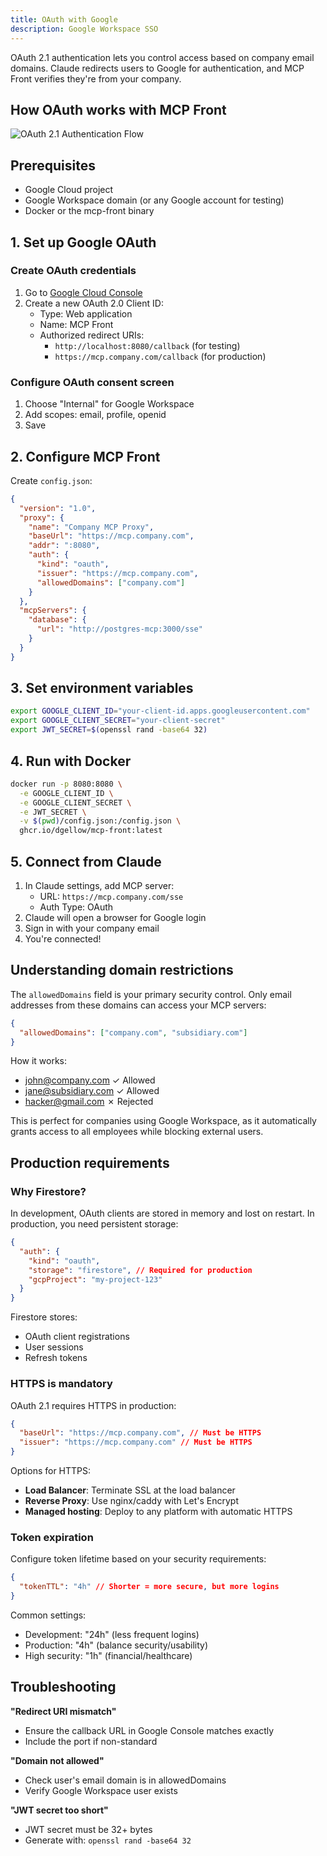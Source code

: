 ```yaml
---
title: OAuth with Google
description: Google Workspace SSO
---
```


OAuth 2.1 authentication lets you control access based on company email domains. Claude redirects users to Google for authentication, and MCP Front verifies they're from your company.

## How OAuth works with MCP Front

![OAuth 2.1 Authentication Flow](/mcp-front/oauth-flow.svg)

## Prerequisites

- Google Cloud project
- Google Workspace domain (or any Google account for testing)
- Docker or the mcp-front binary

## 1. Set up Google OAuth

### Create OAuth credentials

1. Go to [Google Cloud Console](https://console.cloud.google.com)
2. Create a new OAuth 2.0 Client ID:
   - Type: Web application
   - Name: MCP Front
   - Authorized redirect URIs:
     - `http://localhost:8080/callback` (for testing)
     - `https://mcp.company.com/callback` (for production)

### Configure OAuth consent screen

1. Choose "Internal" for Google Workspace
2. Add scopes: email, profile, openid
3. Save

## 2. Configure MCP Front

Create `config.json`:

```json
{
  "version": "1.0",
  "proxy": {
    "name": "Company MCP Proxy",
    "baseUrl": "https://mcp.company.com",
    "addr": ":8080",
    "auth": {
      "kind": "oauth",
      "issuer": "https://mcp.company.com",
      "allowedDomains": ["company.com"]
    }
  },
  "mcpServers": {
    "database": {
      "url": "http://postgres-mcp:3000/sse"
    }
  }
}
```

## 3. Set environment variables

```bash
export GOOGLE_CLIENT_ID="your-client-id.apps.googleusercontent.com"
export GOOGLE_CLIENT_SECRET="your-client-secret"
export JWT_SECRET=$(openssl rand -base64 32)
```

## 4. Run with Docker

```bash
docker run -p 8080:8080 \
  -e GOOGLE_CLIENT_ID \
  -e GOOGLE_CLIENT_SECRET \
  -e JWT_SECRET \
  -v $(pwd)/config.json:/config.json \
  ghcr.io/dgellow/mcp-front:latest
```

## 5. Connect from Claude

1. In Claude settings, add MCP server:
   - URL: `https://mcp.company.com/sse`
   - Auth Type: OAuth
2. Claude will open a browser for Google login
3. Sign in with your company email
4. You're connected!

## Understanding domain restrictions

The `allowedDomains` field is your primary security control. Only email addresses from these domains can access your MCP servers:

```json
{
  "allowedDomains": ["company.com", "subsidiary.com"]
}
```

How it works:

- john@company.com ✓ Allowed
- jane@subsidiary.com ✓ Allowed
- hacker@gmail.com ✗ Rejected

This is perfect for companies using Google Workspace, as it automatically grants access to all employees while blocking external users.

## Production requirements

### Why Firestore?

In development, OAuth clients are stored in memory and lost on restart. In production, you need persistent storage:

```json
{
  "auth": {
    "kind": "oauth",
    "storage": "firestore", // Required for production
    "gcpProject": "my-project-123"
  }
}
```

Firestore stores:

- OAuth client registrations
- User sessions
- Refresh tokens

### HTTPS is mandatory

OAuth 2.1 requires HTTPS in production:

```json
{
  "baseUrl": "https://mcp.company.com", // Must be HTTPS
  "issuer": "https://mcp.company.com" // Must be HTTPS
}
```

Options for HTTPS:

- **Load Balancer**: Terminate SSL at the load balancer
- **Reverse Proxy**: Use nginx/caddy with Let's Encrypt
- **Managed hosting**: Deploy to any platform with automatic HTTPS

### Token expiration

Configure token lifetime based on your security requirements:

```json
{
  "tokenTTL": "4h" // Shorter = more secure, but more logins
}
```

Common settings:

- Development: "24h" (less frequent logins)
- Production: "4h" (balance security/usability)
- High security: "1h" (financial/healthcare)

## Troubleshooting

**"Redirect URI mismatch"**

- Ensure the callback URL in Google Console matches exactly
- Include the port if non-standard

**"Domain not allowed"**

- Check user's email domain is in allowedDomains
- Verify Google Workspace user exists

**"JWT secret too short"**

- JWT secret must be 32+ bytes
- Generate with: `openssl rand -base64 32`
